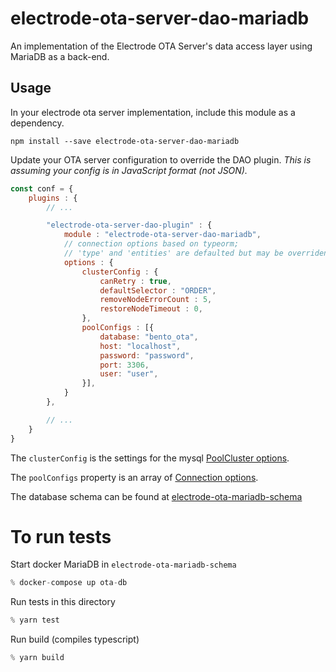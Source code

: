 # electrode-ota-server-dao-mariadb
An implementation of the Electrode OTA Server's data access layer using MariaDB as a back-end.

## Usage
In your electrode ota server implementation, include this module as a dependency.

```
npm install --save electrode-ota-server-dao-mariadb
```

Update your OTA server configuration to override the DAO plugin.  *This is assuming your config is in JavaScript format (not JSON).*

```JavaScript
const conf = {
    plugins : {
        // ...

        "electrode-ota-server-dao-plugin" : {
            module : "electrode-ota-server-dao-mariadb",
            // connection options based on typeorm;
            // 'type' and 'entities' are defaulted but may be overriden
            options : {
                clusterConfig : {
                    canRetry : true,
                    defaultSelector : "ORDER",
                    removeNodeErrorCount : 5,
                    restoreNodeTimeout : 0,
                },
                poolConfigs : [{
                    database: "bento_ota",
                    host: "localhost",
                    password: "password",
                    port: 3306,
                    user: "user",
                }],
            }
        },

        // ...
    }
}
```

The ```clusterConfig``` is the settings for the mysql [PoolCluster options](https://github.com/mysqljs/mysql#poolcluster-options).

The ```poolConfigs``` property is an array of [Connection options](https://github.com/mysqljs/mysql#connection-options).

The database schema can be found at [electrode-ota-mariadb-schema](https://github.com/electrode-io/electrode-ota-server/tree/master/electrode-ota-mariadb-schema)

# To run tests
Start docker MariaDB in `electrode-ota-mariadb-schema`
```js
% docker-compose up ota-db
```

Run tests in this directory
```js
% yarn test
```

Run build (compiles typescript)
```js
% yarn build
```